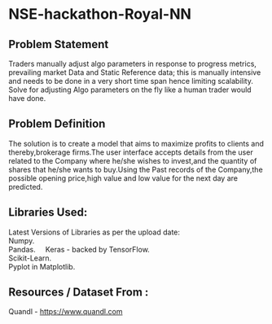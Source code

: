 # NSE-hackathon-Royal-NN
## Problem Statement 
Traders manually adjust algo parameters in response to progress metrics, prevailing market Data and Static Reference data; this is manually intensive and needs to be done in a very short time span hence limiting scalability. Solve for adjusting Algo parameters on the fly like a human trader would have done.

## Problem Definition
The solution is to create a model that aims to maximize profits to clients and thereby,brokerage firms.The user interface 
accepts details from the user related to the Company where he/she wishes to invest,and the quantity of shares that he/she 
wants to buy.Using the Past records of the Company,the possible opening price,high value and low value for the next day are 
predicted.  

## Libraries Used:
Latest Versions of Libraries as per the upload date:  
Numpy.  
Pandas.    
Keras - backed by TensorFlow.  
Scikit-Learn.  
Pyplot in Matplotlib.  

## Resources / Dataset From :
Quandl - https://www.quandl.com

